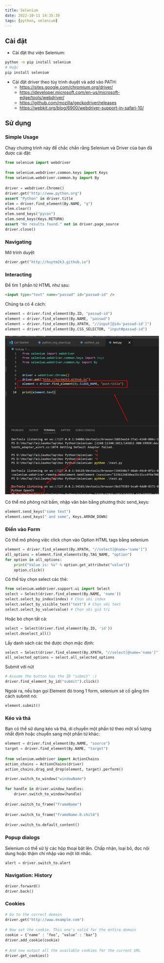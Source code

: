 ```yaml
---
title: Selenium
date: 2022-10-11 14:35:39
tags: [python, selenium]
---
```


## Cài đặt

- Cài đặt thư viện Selenium:

```bash
python -m pip install selenium
# Hoặc
pip install selenium
```

- Cài đặt driver theo tùy trình duyệt và add vào PATH:
  - https://sites.google.com/chromium.org/driver/
  - https://developer.microsoft.com/en-us/microsoft-edge/tools/webdriver/
  - https://github.com/mozilla/geckodriver/releases
  - https://webkit.org/blog/6900/webdriver-support-in-safari-10/

## Sử dụng

### Simple Usage

Chạy chương trình này để chắc chắn rằng Selenium và Driver của bạn đã được cài đặt:

```python
from selenium import webdriver

from selenium.webdriver.common.keys import Keys
from selenium.webdriver.common.by import By

driver = webdriver.Chrome()
driver.get("http://www.python.org")
assert "Python" in driver.title
elem = driver.find_element(By.NAME, "q")
elem.clear()
elem.send_keys("pycon")
elem.send_keys(Keys.RETURN)
assert "No results found." not in driver.page_source
driver.close()
```

### Navigating

Mở trình duyệt

```python
driver.get("http://huytm2k3.github.io")
```

### Interacting

Để tìm 1 phần tử HTML như sau:

```html
<input type="text" name="passwd" id="passwd-id" />
```

Chúng ta có 4 cách:

```python
element = driver.find_element(By.ID, "passwd-id")
element = driver.find_element(By.NAME, "passwd")
element = driver.find_element(By.XPATH, "//input[@id='passwd-id']")
element = driver.find_element(By.CSS_SELECTOR, "input#passwd-id")
```

![](/images/SeleniumPost/Screenshot_1.png)

Có thể mô phỏng nút bấm, nhập văn bản bằng phương thức send_keys:

```python
element.send_keys("some text")
element.send_keys(" and some", Keys.ARROW_DOWN)
```

### Điền vào Form

Có thể mô phỏng việc click chọn vào Option HTML tags bằng selenium

```python
element = driver.find_element(By.XPATH, "//select[@name='name']")
all_options = element.find_elements(By.TAG_NAME, "option")
for option in all_options:
    print("Value is: %s" % option.get_attribute("value"))
    option.click()
```

Có thể tùy chọn select các thẻ:

```python
from selenium.webdriver.support.ui import Select
select = Select(driver.find_element(By.NAME, 'name'))
select.select_by_index(index) # Chọn với index
select.select_by_visible_text("text") # Chọn với text
select.select_by_value(value) # Chọn với giá trị
```

Hoặc bỏ chọn tất cả:
```python
select = Select(driver.find_element(By.ID, 'id'))
select.deselect_all()
```

Lấy danh sách các thẻ được chọn mặc định:
```python
select = Select(driver.find_element(By.XPATH, "//select[@name='name']"))
all_selected_options = select.all_selected_options
```

Submit với nút
```python
# Assume the button has the ID "submit" :)
driver.find_element_by_id("submit").click()
```

Ngoài ra, nếu bạn gọi Element đó trong 1 form, selenium sẽ cố gắng tìm cách submit nó:
```python
element.submit()
```

### Kéo và thả

Bạn có thể sử dụng kéo và thả, di chuyển một phần tử theo một số lượng nhất định hoặc chuyển sang một phần tử khác:

```python
element = driver.find_element(By.NAME, "source")
target = driver.find_element(By.NAME, "target")

from selenium.webdriver import ActionChains
action_chains = ActionChains(driver)
action_chains.drag_and_drop(element, target).perform()
```

```python
driver.switch_to_window("windowName")

for handle in driver.window_handles:
    driver.switch_to_window(handle)

driver.switch_to_frame("frameName")

driver.switch_to_frame("frameName.0.child")

driver.switch_to.default_content()
```

### Popup dialogs

Selenium có thể xử lý các hộp thoại bật lên. Chấp nhận, loại bỏ, đọc nội dung hoặc thậm chí nhập vào một lời nhắc.

```python
alert = driver.switch_to.alert
```

### Navigation: History
```python
driver.forward()
driver.back()
```
### Cookies

```python
# Go to the correct domain
driver.get("http://www.example.com")

# Now set the cookie. This one's valid for the entire domain
cookie = {‘name’ : ‘foo’, ‘value’ : ‘bar’}
driver.add_cookie(cookie)

# And now output all the available cookies for the current URL
driver.get_cookies()
```


